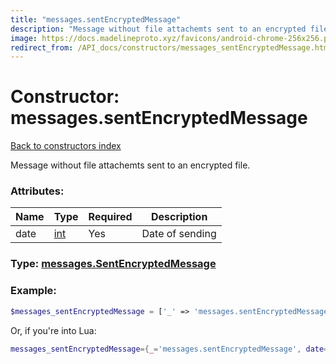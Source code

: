 ```yaml
---
title: "messages.sentEncryptedMessage"
description: "Message without file attachemts sent to an encrypted file."
image: https://docs.madelineproto.xyz/favicons/android-chrome-256x256.png
redirect_from: /API_docs/constructors/messages_sentEncryptedMessage.html
---
```

# Constructor: messages.sentEncryptedMessage  
[Back to constructors index](index.md)



Message without file attachemts sent to an encrypted file.

### Attributes:

| Name     |    Type       | Required | Description |
|----------|---------------|----------|-------------|
|date|[int](../types/int.md) | Yes|Date of sending|



### Type: [messages.SentEncryptedMessage](../types/messages.SentEncryptedMessage.md)


### Example:

```php
$messages_sentEncryptedMessage = ['_' => 'messages.sentEncryptedMessage', 'date' => int];
```  


Or, if you're into Lua:

```lua
messages_sentEncryptedMessage={_='messages.sentEncryptedMessage', date=int}

```


